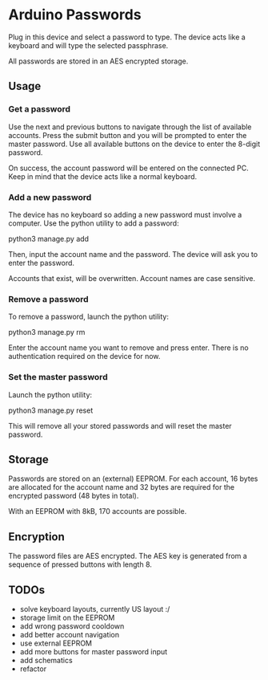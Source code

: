 # Arduino Passwords

Plug in this device and select a password to type. The device acts like a keyboard and will type the selected passphrase.

All passwords are stored in an AES encrypted storage.

## Usage

### Get a password

Use the next and previous buttons to navigate through the list of available accounts. Press the submit button and you will be prompted to enter the master password. Use all available buttons on the device to enter the 8-digit password.

On success, the account password will be entered on the connected PC. Keep in mind that the device acts like a normal keyboard.

### Add a new password

The device has no keyboard so adding a new password must involve a computer. Use the python utility to add a password:

  python3 manage.py add

Then, input the account name and the password. The device will ask you to enter the password.

Accounts that exist, will be overwritten. Account names are case sensitive.

### Remove a password

To remove a password, launch the python utility:

  python3 manage.py rm

Enter the account name you want to remove and press enter. There is no authentication required on the device for now.

### Set the master password

Launch the python utility:

  python3 manage.py reset

This will remove all your stored passwords and will reset the master password.

## Storage

Passwords are stored on an (external) EEPROM. For each account, 16 bytes are allocated for the account name and 32 bytes are required for the encrypted password (48 bytes in total).

With an EEPROM with 8kB, 170 accounts are possible.

## Encryption

The password files are AES encrypted. The AES key is generated from a sequence of pressed buttons with length 8.

## TODOs

- solve keyboard layouts, currently US layout :/
- storage limit on the EEPROM
- add wrong password cooldown
- add better account navigation
- use external EEPROM
- add more buttons for master password input
- add schematics
- refactor

